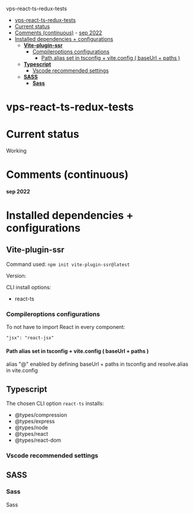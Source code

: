 vps-react-ts-redux-tests

- [vps-react-ts-redux-tests](#vps-react-ts-redux-tests)
- [Current status](#current-status)
- [Comments (continuous)](#comments-continuous)
      - [sep 2022](#sep-2022)
- [Installed dependencies + configurations](#installed-dependencies--configurations)
  - [**Vite-plugin-ssr**](#vite-plugin-ssr)
    - [Compileroptions configurations](#compileroptions-configurations)
      - [Path alias set in tsconfig + vite.config ( baseUrl + paths )](#path-alias-set-in-tsconfig--viteconfig--baseurl--paths-)
  - [**Typescript**](#typescript)
    - [Vscode recommended settings](#vscode-recommended-settings)
  - [**SASS**](#sass)
    - [**Sass**](#sass-1)

# vps-react-ts-redux-tests


# Current status

Working

# Comments (continuous)

#### sep 2022


# Installed dependencies + configurations

## **Vite-plugin-ssr**

Command used:
`npm init vite-plugin-ssr@latest`

Version: 

CLI install options:

- react-ts

### Compileroptions configurations

To not have to import React in every component:

`"jsx": "react-jsx"`

#### Path alias set in tsconfig + vite.config ( baseUrl + paths )

alias "@" enabled by defining baseUrl + paths in tsconfig and resolve.alias in vite.config

## **Typescript**

The chosen CLI option `react-ts` installs:

- @types/compression
- @types/express
- @types/node
- @types/react
- @types/react-dom
  
### Vscode recommended settings

## **SASS**

### **Sass**

Sass
